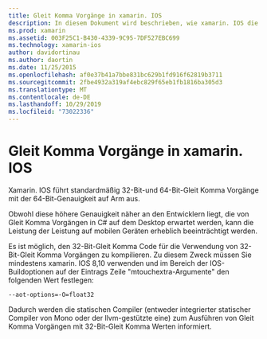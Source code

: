 ```yaml
---
title: Gleit Komma Vorgänge in xamarin. IOS
description: In diesem Dokument wird beschrieben, wie xamarin. IOS die Gleit Komma Operationen 32-Bit und 64-Bit-Genauigkeit behandelt und die damit verbundenen Auswirkungen auf die Leistung erläutert.
ms.prod: xamarin
ms.assetid: 003F25C1-B430-4339-9C95-7DF527EBC699
ms.technology: xamarin-ios
author: davidortinau
ms.author: daortin
ms.date: 11/25/2015
ms.openlocfilehash: af0e37b41a7bbe831bc629b1fd916f62819b3711
ms.sourcegitcommit: 2fbe4932a319af4ebc829f65eb1fb1816ba305d3
ms.translationtype: MT
ms.contentlocale: de-DE
ms.lasthandoff: 10/29/2019
ms.locfileid: "73022336"
---
```

# <a name="floating-point-operations-in-xamarinios"></a>Gleit Komma Vorgänge in xamarin. IOS

Xamarin. IOS führt standardmäßig 32-Bit-und 64-Bit-Gleit Komma Vorgänge mit der 64-Bit-Genauigkeit auf Arm aus.  

Obwohl diese höhere Genauigkeit näher an den Entwicklern liegt, die von Gleit Komma Vorgängen in C# auf dem Desktop erwartet werden, kann die Leistung der Leistung auf mobilen Geräten erheblich beeinträchtigt werden.

Es ist möglich, den 32-Bit-Gleit Komma Code für die Verwendung von 32-Bit-Gleit Komma Vorgängen zu kompilieren.  Zu diesem Zweck müssen Sie mindestens xamarin. IOS 8,10 verwenden und im Bereich der IOS-Buildoptionen auf der Eintrags Zeile "mtouchextra-Argumente" den folgenden Wert festlegen:

```
--aot-options=-O=float32
```

Dadurch werden die statischen Compiler (entweder integrierter statischer Compiler von Mono oder der llvm-gestützte eine) zum Ausführen von Gleit Komma Vorgängen mit 32-Bit-Gleit Komma Werten informiert.

